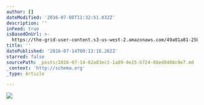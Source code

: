 ```yaml
---
author: []
dateModified: '2016-07-08T11:32:51.032Z'
description: ''
inFeed: true
isBasedOnUrl: >-
  https://the-grid-user-content.s3-us-west-2.amazonaws.com/49a01a81-2502-409f-9b95-15125d3c09a1.jpg
title: ''
datePublished: '2016-07-14T00:13:16.262Z'
starred: false
sourcePath: _posts/2016-07-14-82a83ec1-1a89-4e15-b724-08ed0408c9e7.md
_context: 'http://schema.org'
_type: Article

---
```

![](https://the-grid-user-content.s3-us-west-2.amazonaws.com/49a01a81-2502-409f-9b95-15125d3c09a1.jpg)